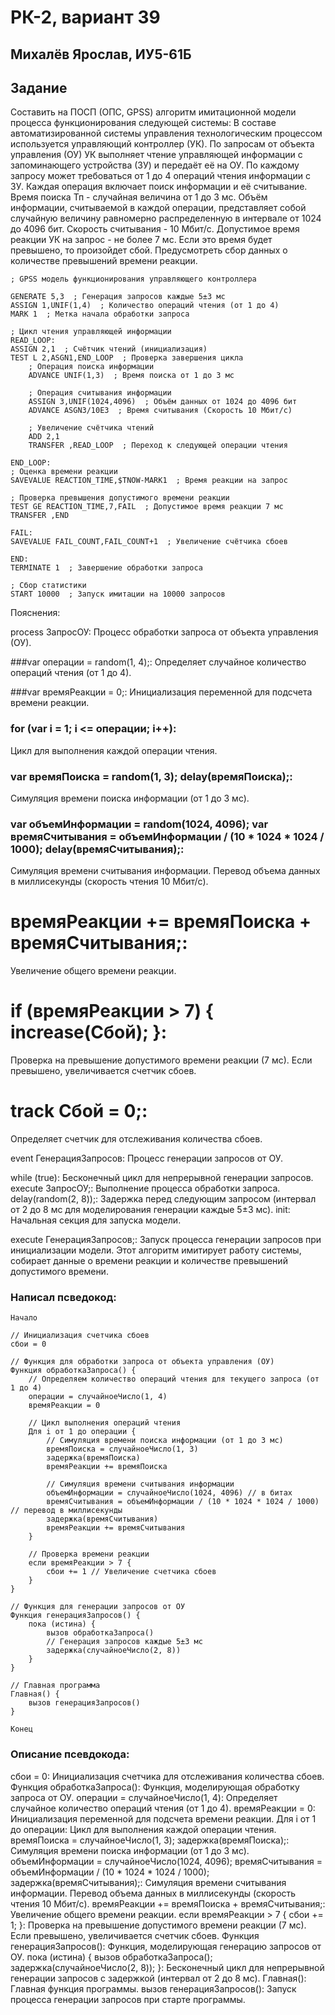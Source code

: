 # РК-2, вариант 39

## Михалёв Ярослав, ИУ5-61Б

## Задание
Составить на ПОСП (ОПС, GPSS) алгоритм имитационной модели процесса функционирования следующей системы: В составе автоматизированной системы управления технологическим процессом используется управляющий контроллер (УК). По запросам от объекта управления (ОУ) УК выполняет чтение управляющей информации с запоминающего устройства (ЗУ) и передаёт её на ОУ. По каждому запросу может требоваться от 1 до 4 операций чтения информации с ЗУ. Каждая операция включает поиск информации и её считывание. Время поиска Тп - случайная величина от 1 до 3 мс. Объём информации, считываемой в каждой операции, представляет собой случайную величину равномерно распределенную в интервале от 1024 до 4096 бит. Скорость считывания - 10 Мбит/с. Допустимое время реакции УК на запрос - не более 7 мс. Если это время будет превышено, то произойдет сбой. Предусмотреть сбор данных о количестве превышений времени реакции.

```pseudo
; GPSS модель функционирования управляющего контроллера

GENERATE 5,3  ; Генерация запросов каждые 5±3 мс
ASSIGN 1,UNIF(1,4)  ; Количество операций чтения (от 1 до 4)
MARK 1  ; Метка начала обработки запроса

; Цикл чтения управляющей информации
READ_LOOP:
ASSIGN 2,1  ; Счётчик чтений (инициализация)
TEST L 2,ASGN1,END_LOOP  ; Проверка завершения цикла
    ; Операция поиска информации
    ADVANCE UNIF(1,3)  ; Время поиска от 1 до 3 мс

    ; Операция считывания информации
    ASSIGN 3,UNIF(1024,4096)  ; Объём данных от 1024 до 4096 бит
    ADVANCE ASGN3/10E3  ; Время считывания (Скорость 10 Мбит/с)

    ; Увеличение счётчика чтений
    ADD 2,1
    TRANSFER ,READ_LOOP  ; Переход к следующей операции чтения

END_LOOP:
; Оценка времени реакции
SAVEVALUE REACTION_TIME,$TNOW-MARK1  ; Время реакции на запрос

; Проверка превышения допустимого времени реакции
TEST GE REACTION_TIME,7,FAIL  ; Допустимое время реакции 7 мс
TRANSFER ,END

FAIL:
SAVEVALUE FAIL_COUNT,FAIL_COUNT+1  ; Увеличение счётчика сбоев

END:
TERMINATE 1  ; Завершение обработки запроса

; Сбор статистики
START 10000  ; Запуск имитации на 10000 запросов
```

Пояснения:

process ЗапросОУ: Процесс обработки запроса от объекта управления (ОУ).

###var операции = random(1, 4);: 
Определяет случайное количество операций чтения (от 1 до 4).

###var времяРеакции = 0;: 
Инициализация переменной для подсчета времени реакции.

### for (var i = 1; i <= операции; i++): 
Цикл для выполнения каждой операции чтения.

### var времяПоиска = random(1, 3); delay(времяПоиска);: 
Симуляция времени поиска информации (от 1 до 3 мс).

### var объемИнформации = random(1024, 4096); var времяСчитывания = объемИнформации / (10 * 1024 * 1024 / 1000); delay(времяСчитывания);: 
Симуляция времени считывания информации. Перевод объема данных в миллисекунды (скорость чтения 10 Мбит/с).

# времяРеакции += времяПоиска + времяСчитывания;: 
Увеличение общего времени реакции.

# if (времяРеакции > 7) { increase(Сбой); }: 
Проверка на превышение допустимого времени реакции (7 мс). Если превышено, увеличивается счетчик сбоев.

# track Сбой = 0;: 
Определяет счетчик для отслеживания количества сбоев.

event ГенерацияЗапросов: Процесс генерации запросов от ОУ.

while (true): Бесконечный цикл для непрерывной генерации запросов.
execute ЗапросОУ;: Выполнение процесса обработки запроса.
delay(random(2, 8));: Задержка перед следующим запросом (интервал от 2 до 8 мс для моделирования генерации каждые 5±3 мс).
init: Начальная секция для запуска модели.

execute ГенерацияЗапросов;: Запуск процесса генерации запросов при инициализации модели.
Этот алгоритм имитирует работу системы, собирает данные о времени реакции и количестве превышений допустимого времени.

### Написал псведокод:
```pseudo
Начало

// Инициализация счетчика сбоев
сбои = 0

// Функция для обработки запроса от объекта управления (ОУ)
Функция обработкаЗапроса() {
    // Определяем количество операций чтения для текущего запроса (от 1 до 4)
    операции = случайноеЧисло(1, 4)
    времяРеакции = 0

    // Цикл выполнения операций чтения
    Для i от 1 до операции {
        // Симуляция времени поиска информации (от 1 до 3 мс)
        времяПоиска = случайноеЧисло(1, 3)
        задержка(времяПоиска)
        времяРеакции += времяПоиска

        // Симуляция времени считывания информации
        объемИнформации = случайноеЧисло(1024, 4096) // в битах
        времяСчитывания = объемИнформации / (10 * 1024 * 1024 / 1000) // перевод в миллисекунды
        задержка(времяСчитывания)
        времяРеакции += времяСчитывания
    }

    // Проверка времени реакции
    если времяРеакции > 7 {
        сбои += 1 // Увеличение счетчика сбоев
    }
}

// Функция для генерации запросов от ОУ
Функция генерацияЗапросов() {
    пока (истина) {
        вызов обработкаЗапроса()
        // Генерация запросов каждые 5±3 мс
        задержка(случайноеЧисло(2, 8))
    }
}

// Главная программа
Главная() {
    вызов генерацияЗапросов()
}

Конец
```

### Описание псевдокода:
сбои = 0: Инициализация счетчика для отслеживания количества сбоев.
Функция обработкаЗапроса(): Функция, моделирующая обработку запроса от ОУ.
операции = случайноеЧисло(1, 4): Определяет случайное количество операций чтения (от 1 до 4).
времяРеакции = 0: Инициализация переменной для подсчета времени реакции.
Для i от 1 до операции: Цикл для выполнения каждой операции чтения.
времяПоиска = случайноеЧисло(1, 3); задержка(времяПоиска);: Симуляция времени поиска информации (от 1 до 3 мс).
объемИнформации = случайноеЧисло(1024, 4096); времяСчитывания = объемИнформации / (10 * 1024 * 1024 / 1000); задержка(времяСчитывания);: Симуляция времени считывания информации. Перевод объема данных в миллисекунды (скорость чтения 10 Мбит/с).
времяРеакции += времяПоиска + времяСчитывания;: Увеличение общего времени реакции.
если времяРеакции > 7 { сбои += 1; }: Проверка на превышение допустимого времени реакции (7 мс). Если превышено, увеличивается счетчик сбоев.
Функция генерацияЗапросов(): Функция, моделирующая генерацию запросов от ОУ.
пока (истина) { вызов обработкаЗапроса(); задержка(случайноеЧисло(2, 8)); }: Бесконечный цикл для непрерывной генерации запросов с задержкой (интервал от 2 до 8 мс).
Главная(): Главная функция программы.
вызов генерацияЗапросов(): Запуск процесса генерации запросов при старте программы.


